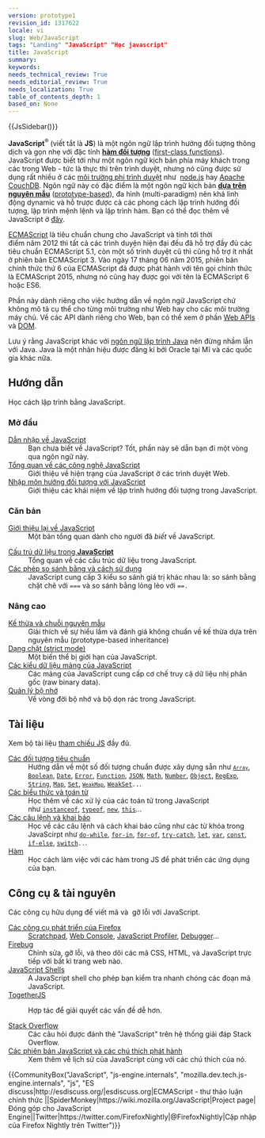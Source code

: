 ```yaml
---
version: prototype1
revision_id: 1317622
locale: vi
slug: Web/JavaScript
tags: "Landing" "JavaScript" "Học javascript"
title: JavaScript
summary: 
keywords: 
needs_technical_review: True
needs_editorial_review: True
needs_localization: True
table_of_contents_depth: 1
based_on: None
---
```

<div>{{JsSidebar()}}</div>

<div class="summary">
<p><strong>JavaScript</strong><sup>®</sup> (viết tắt là&nbsp;<strong>JS</strong>) là một ngôn ngữ lập trình hướng đối tượng thông dịch và&nbsp;gọn nhẹ với đặc tính&nbsp;<a href="https://en.wikipedia.org/wiki/First-class_functions" style="font-weight: bold; background-color: rgb(244, 247, 248);" title="https://en.wikipedia.org/wiki/First-class_functions">hàm&nbsp;đối tượng</a>&nbsp;(<a href="https://en.wikipedia.org/wiki/First-class_functions" title="https://en.wikipedia.org/wiki/First-class_functions">first-class functions</a>). JavaScript được biết tới như một ngôn ngữ kịch bản phía máy khách trong các trong Web - tức là thực thi trên trình duyệt, nhưng nó cũng được sử dụng rất nhiều ở các <a class="external" href="http://en.wikipedia.org/wiki/JavaScript#Uses_outside_web_pages">môi trường phi trình duyệt</a>&nbsp;như&nbsp;&nbsp;<a class="external" href="http://nodejs.org/">node.js</a> hay&nbsp;<a href="http://couchdb.apache.org">Apache CouchDB</a>. Ngôn ngữ này có đặc điểm là một&nbsp;ngôn ngữ kịch bản <a class="mw-redirect" href="https://en.wikipedia.org/wiki/Prototype-based" style="text-decoration: underline; font-weight: bold; background-color: rgb(244, 247, 248);" title="Prototype-based">dựa trên nguyên mẫu</a>&nbsp;(<a class="mw-redirect" href="https://en.wikipedia.org/wiki/Prototype-based" title="Prototype-based">prototype-based</a>), đa hình (multi-paradigm) nên khá linh động&nbsp;dynamic và hỗ trược được cả các phong cách lập trình hướng đối tượng, lập trình mệnh lệnh và lập trình hàm.&nbsp;Bạn có thể đọc thêm về JavaScript ở&nbsp;<a href="/en-US/docs/Web/JavaScript/About_JavaScript">đây</a>.</p>
</div>

<p><a href="/en-US/docs/JavaScript/Language_Resources">ECMAScript</a>&nbsp;là&nbsp;tiêu chuẩn chung cho&nbsp;JavaScript và tính&nbsp;tới thời điểm&nbsp;năm&nbsp;2012 thì tất cả các trình duyện hiện đại đều đã&nbsp;hỗ trợ đầy đủ các tiêu chuẩn&nbsp;ECMAScript 5.1, còn một số trình duyệt cũ thì cũng hỗ trợ ít nhất ở phiên bản&nbsp;ECMAScript 3. Vào ngày 17 tháng 06 năm 2015, phiên bản chính thức thứ 6 của ECMAScript đã được phát hành với tên gọi chính thức là ECMAScript 2015, nhưng nó cũng hay được gọi với tên là ECMAScript 6 hoặc ES6.</p>

<p>Phần này dành riêng cho việc hướng dẫn về ngôn ngữ JavaScript chứ không mô tả cụ thể cho từng môi trường như Web hay cho các môi trường máy chủ. Về các API dành riêng cho Web, bạn có thể xem ở&nbsp;phần&nbsp;<a href="/en-US/docs/Web/API">Web APIs</a> và&nbsp;<a href="/en-US/docs/Glossary/DOM">DOM</a>.</p>

<p>Lưu ý rằng JavaScript khác với&nbsp;<a href="http://en.wikipedia.org/wiki/Java_(programming_language)">ngôn ngữ lập trình Java</a>&nbsp;nên đừng nhầm lẫn với Java. Java là một nhãn hiệu được đăng kí bởi Oracle tại Mĩ và các quốc gia khác nữa.</p>

<div class="column-container">
<div class="column-half">
<h2 id="Creating" name="Creating">Hướng dẫn</h2>

<p>Học cách lập trình bằng&nbsp;JavaScript.</p>

<h3 id="Mở_đầu">Mở đầu</h3>

<dl>
 <dt><a href="https://developer.mozilla.org/en-US/docs/Web/JavaScript/Guide">Dẫn nhập về&nbsp;JavaScript</a></dt>
 <dd>Bạn chưa biết về JavaScript? Tốt, phần này sẽ dẫn bạn đi một vòng qua ngôn ngữ này.</dd>
 <dt><a href="/en-US/docs/Web/JavaScript/JavaScript_technologies_overview">Tổng quan về các công nghệ JavaScript</a></dt>
 <dd>Giới thiệu về hiện trạng của JavaScript ở các trình duyệt Web.</dd>
 <dt><a href="https://developer.mozilla.org/en-US/docs/Web/JavaScript/Introduction_to_Object-Oriented_JavaScript">Nhập môn hướng đối tượng với JavaScript</a></dt>
 <dd>Giới thiệu các khái niệm về lập trình hướng đối tượng trong&nbsp;JavaScript.</dd>
</dl>

<h3 id="Căn_bản">Căn bản</h3>

<dl>
 <dt><a href="https://developer.mozilla.org/en-US/docs/Web/JavaScript/A_re-introduction_to_JavaScript">Giới thiệu lại về&nbsp;JavaScript</a></dt>
 <dd>Một bản tổng quan dành cho người đã <em>biết</em>&nbsp;về&nbsp;JavaScript.</dd>
</dl>

<dl>
 <dt><a href="https://developer.mozilla.org/en-US/docs/Web/JavaScript/Data_structures">Cấu trú dữ liệu trong&nbsp;</a><a href="https://developer.mozilla.org/en-US/docs/Web/JavaScript/Data_structures" style="font-weight: bold;">JavaScript</a></dt>
 <dd>Tổng quan về các cấu trúc dữ liệu trong&nbsp;JavaScript.</dd>
 <dt><a href="https://developer.mozilla.org/en-US/docs/Web/JavaScript/Equality_comparisons_and_when_to_use_them">Các phép so sánh bằng và cách sử dụng</a></dt>
 <dd>JavaScript cung cấp 3 kiểu so sánh giá trị khác nhau là: so sánh bằng chặt chẽ&nbsp;với&nbsp;<code>===</code>&nbsp;và so sánh bằng lỏng lẻo&nbsp;với&nbsp;<code>==.</code></dd>
</dl>

<h3 id="Nâng_cao">Nâng cao</h3>

<dl>
 <dt><a href="https://developer.mozilla.org/en-US/docs/Web/JavaScript/Guide/Inheritance_and_the_prototype_chain">Kế thừa và chuỗi nguyên mẫu</a></dt>
 <dd>Giải thích về sự hiểu lầm và đánh giá không chuẩn về&nbsp;kế thừa dựa trên nguyên mẫu (prototype-based inheritance)</dd>
 <dt><a href="/en-US/docs/Web/JavaScript/Reference/Strict_mode">Dạng chặt (strict mode)</a></dt>
 <dd>Một biến thể bị giới hạn&nbsp;của&nbsp;JavaScript.</dd>
 <dt><a href="https://developer.mozilla.org/en-US/docs/Web/JavaScript/Typed_arrays">Các kiểu dữ liệu&nbsp;mảng của JavaScript</a></dt>
 <dd>Các mảng của&nbsp;JavaScript cung cấp cơ chế truy cậ dữ liệu nhị phân gốc (raw binary data).</dd>
 <dt><a href="https://developer.mozilla.org/en-US/docs/Web/JavaScript/Memory_Management">Quản lý bộ nhớ</a></dt>
 <dd>Về vòng đời bộ nhớ và bộ dọn rác trong&nbsp;JavaScript.</dd>
</dl>
</div>

<div class="column-half">
<h2 id="Tài_liệu">Tài liệu</h2>

<p>Xem bộ&nbsp;tài liệu&nbsp;<a href="/en-US/docs/Web/JavaScript/Reference">tham chiếu JS</a>&nbsp;đầy đủ.</p>

<dl>
 <dt><a href="/en-US/docs/Web/JavaScript/Reference/Global_Objects">Các đối tượng tiêu chuẩn</a></dt>
 <dd>Hướng dẫn về một số đối tượng chuẩn được xây dựng sẵn như&nbsp;<code><a href="https://developer.mozilla.org/en-US/docs/Web/JavaScript/Reference/Global_Objects/Array" title="The JavaScript Array global object is a constructor for arrays, which are high-level, list-like objects."><code>Array</code></a></code>, <a href="https://developer.mozilla.org/en-US/docs/Web/JavaScript/Reference/Global_Objects/Boolean" title="The Boolean object is an object wrapper for a boolean value."><code>Boolean</code></a>, <a href="https://developer.mozilla.org/en-US/docs/Web/JavaScript/Reference/Global_Objects/Date" title="Creates a JavaScript Date instance that represents a single moment in time. Date objects are based on a time value that is the number of milliseconds since 1 January, 1970 UTC."><code>Date</code></a>, <a href="https://developer.mozilla.org/en-US/docs/Web/JavaScript/Reference/Global_Objects/Error" title="The Error constructor creates an error object. Instances of Error objects are thrown when runtime errors occur. The Error object can also be used as a base objects for user-defined exceptions. See below for standard built-in error types."><code>Error</code></a>, <a href="https://developer.mozilla.org/en-US/docs/Web/JavaScript/Reference/Global_Objects/Function" title="The Function constructor creates a new Function object. In JavaScript every function is actually a Function object."><code>Function</code></a>, <a href="https://developer.mozilla.org/en-US/docs/Web/JavaScript/Reference/Global_Objects/JSON" title="The JSON object contains methods for parsing JavaScript Object Notation (JSON) and converting values to JSON. It can't be called or constructed, and aside from its two method properties it has no interesting functionality of its own."><code>JSON</code></a>, <a href="https://developer.mozilla.org/en-US/docs/Web/JavaScript/Reference/Global_Objects/Math" title="Math is a built-in object that has properties and methods for mathematical constants and functions. Not a function object."><code>Math</code></a>, <a href="https://developer.mozilla.org/en-US/docs/Web/JavaScript/Reference/Global_Objects/Number" title="The Number JavaScript object is a wrapper object allowing you to work with numerical values. A Number object is created using the Number() constructor."><code>Number</code></a>, <a href="/en-US/docs/Web/JavaScript/Reference/Global_Objects/Object"><code>Object</code></a>, <a href="https://developer.mozilla.org/en-US/docs/Web/JavaScript/Reference/Global_Objects/RegExp" title="The RegExp constructor creates a regular expression object for matching text with a pattern."><code>RegExp</code></a>, <a href="https://developer.mozilla.org/en-US/docs/Web/JavaScript/Reference/Global_Objects/String" title="The String global object is a constructor for strings, or a sequence of characters."><code>String</code></a>,&nbsp;<a href="https://developer.mozilla.org/en-US/docs/Web/JavaScript/Reference/Global_Objects/Map" title="The Map object is a simple key/value map. Any value (both objects and primitive values) may be used as either a key or a value."><code>Map</code></a>, <code><a href="/en-US/docs/Web/JavaScript/Reference/Global_Objects/Set">Set</a></code>, <code><a href="https://developer.mozilla.org/en-US/docs/Web/JavaScript/Reference/Global_Objects/WeakMap" title="The WeakMap object is a collection of key/value pairs in which the keys are objects and the values can be arbitrary values."><code>WeakMap</code></a></code>, <code><a href="https://developer.mozilla.org/en-US/docs/Web/JavaScript/Reference/Global_Objects/WeakSet" title="The WeakSet object lets you store weakly held objects in a collection.">WeakSet</a>..</code>.</dd>
 <dt><a href="/en-US/docs/Web/JavaScript/Reference/Operators">Các biểu thức và toán tử</a></dt>
 <dd>Học thêm về các xử lý của các toán tử trong JavaScript như&nbsp;<code><a href="https://developer.mozilla.org/en-US/docs/Web/JavaScript/Reference/Operators/instanceof">instanceof</a></code>, <code><a href="https://developer.mozilla.org/en-US/docs/Web/JavaScript/Reference/Operators/typeof">typeof</a></code>, <code><a href="https://developer.mozilla.org/en-US/docs/Web/JavaScript/Reference/Operators/new">new</a></code>, <code><a href="https://developer.mozilla.org/en-US/docs/Web/JavaScript/Reference/Operators/this">this</a></code>...</dd>
 <dt><a href="/en-US/docs/Web/JavaScript/Reference/Statements">Các câu lệnh và khai báo</a></dt>
 <dd>Học về các câu lệnh và cách khai báo cũng như các từ khóa trong JavaScirpt như&nbsp;<code><a href="https://developer.mozilla.org/en-US/docs/Web/JavaScript/Reference/Statements/do...while">do-while</a></code>, <code><a href="https://developer.mozilla.org/en-US/docs/Web/JavaScript/Reference/Statements/for...in">for-in</a></code>, <code><a href="https://developer.mozilla.org/en-US/docs/Web/JavaScript/Reference/Statements/for...of">for-of</a></code>, <code><a href="https://developer.mozilla.org/en-US/docs/Web/JavaScript/Reference/Statements/try...catch">try-catch</a></code>, <code><a href="https://developer.mozilla.org/en-US/docs/Web/JavaScript/Reference/Statements/let">let</a></code>, <code><a href="https://developer.mozilla.org/en-US/docs/Web/JavaScript/Reference/Statements/var">var</a></code>, <code><a href="https://developer.mozilla.org/en-US/docs/Web/JavaScript/Reference/Statements/const">const</a></code>, <code><a href="https://developer.mozilla.org/en-US/docs/Web/JavaScript/Reference/Statements/if...else">if-else</a></code>, <code><a href="https://developer.mozilla.org/en-US/docs/Web/JavaScript/Reference/Statements/switch">switch</a>..</code>.</dd>
 <dt><a href="/en-US/docs/Web/JavaScript/Reference/Functions">Hàm</a></dt>
 <dd>Học cách làm việc với các hàm trong JS để phát triển các&nbsp;ứng dụng của bạn.</dd>
</dl>

<h2 id="Công_cụ_tài_nguyên">Công cụ &amp; tài nguyên</h2>

<p>Các công cụ hữu dụng để viết mã và &nbsp;gỡ lỗi&nbsp;với JavaScript.</p>

<dl>
 <dt><a href="/en-US/docs/Tools">Các công cụ phát triển của Firefox</a></dt>
 <dd><a href="/en-US/docs/Tools/Scratchpad">Scratchpad</a>, <a href="/en-US/docs/Tools/Web_Console">Web Console</a>, <a href="/en-US/docs/Tools/Profiler">JavaScript Profiler</a>, <a href="/en-US/docs/Tools/Debugger">Debugger</a>...</dd>
 <dt><a class="external" href="http://www.getfirebug.com/">Firebug</a></dt>
 <dd>Chỉnh sửa, gỡ lỗi, và theo dõi các mã&nbsp;CSS, HTML, và&nbsp;JavaScript trực tiếp với bất kì trang web nào.</dd>
 <dt><a href="/en-US/docs/Web/JavaScript/Shells">JavaScript Shells</a></dt>
 <dd>A JavaScript shell cho phép bạn kiểm tra nhanh chóng&nbsp;các đoạn mã JavaScript.</dd>
 <dt><a href="https://togetherjs.com/">TogetherJS</a></dt>
 <dd>
 <p class="hero-header-text large">Hợp tác để giải quyết các vấn đề dễ hơn.</p>
 </dd>
 <dt><a href="http://stackoverflow.com/questions/tagged/javascript">Stack Overflow</a></dt>
 <dd>Các câu hỏi được đánh thẻ&nbsp;"JavaScript" trên hệ thống giải đáp Stack Overflow.</dd>
 <dt><a href="/en-US/docs/Web/JavaScript/New_in_JavaScript">Các phiên bản&nbsp;JavaScript và các chú thích phát hành</a></dt>
 <dd>Xem thêm về lịch sử của&nbsp;JavaScript cùng với các chú thích của nó.</dd>
</dl>
</div>
</div>

<p>{{CommunityBox("JavaScript", "js-engine.internals", "mozilla.dev.tech.js-engine.internals", "js", "ES discuss|http://esdiscuss.org/|esdiscuss.org|ECMAScript - thư thảo luận chính thức&nbsp;||SpiderMonkey|https://wiki.mozilla.org/JavaScript|Project page|Đóng góp cho&nbsp;JavaScript Engine||Twitter|https://twitter.com/FirefoxNightly|@FirefoxNightly|Cập nhập của&nbsp;Firefox Nightly trên&nbsp;Twitter")}}</p>

